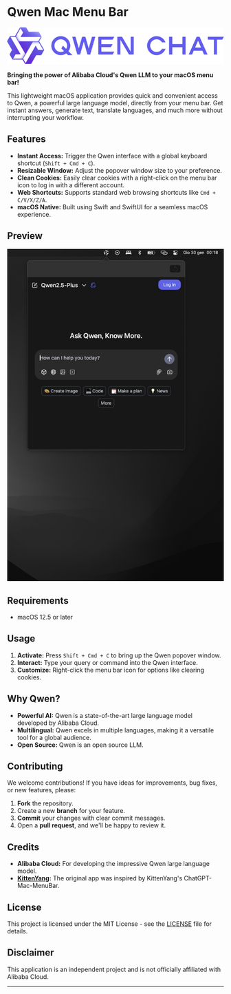 # Qwen Mac Menu Bar

![Qwen Logo](resource/logo.png)

**Bringing the power of Alibaba Cloud's Qwen LLM to your macOS menu bar!**

This lightweight macOS application provides quick and convenient access to Qwen, a powerful large language model, directly from your menu bar. Get instant answers, generate text, translate languages, and much more without interrupting your workflow.

## Features

*   **Instant Access:** Trigger the Qwen interface with a global keyboard shortcut (`Shift + Cmd + C`).
*   **Resizable Window:** Adjust the popover window size to your preference.
*   **Clean Cookies:** Easily clear cookies with a right-click on the menu bar icon to log in with a different account.
*   **Web Shortcuts:** Supports standard web browsing shortcuts like `Cmd + C/V/X/Z/A`.
*   **macOS Native:** Built using Swift and SwiftUI for a seamless macOS experience.

## Preview

![App Screenshot](resource/snapshot.png)

## Requirements

*   macOS 12.5 or later


## Usage

1. **Activate:** Press `Shift + Cmd + C` to bring up the Qwen popover window.
2. **Interact:** Type your query or command into the Qwen interface.
3. **Customize:** Right-click the menu bar icon for options like clearing cookies.

## Why Qwen?

*   **Powerful AI:** Qwen is a state-of-the-art large language model developed by Alibaba Cloud.
*   **Multilingual:** Qwen excels in multiple languages, making it a versatile tool for a global audience.
*   **Open Source:** Qwen is an open source LLM.

## Contributing

We welcome contributions! If you have ideas for improvements, bug fixes, or new features, please:

1. **Fork** the repository.
2. Create a new **branch** for your feature.
3. **Commit** your changes with clear commit messages.
4. Open a **pull request**, and we'll be happy to review it.

## Credits

*   **Alibaba Cloud:** For developing the impressive Qwen large language model.
*   **[KittenYang](https://github.com/KittenYang):** The original app was inspired by KittenYang's ChatGPT-Mac-MenuBar.

## License

This project is licensed under the MIT License - see the [LICENSE](LICENSE) file for details.

## Disclaimer

This application is an independent project and is not officially affiliated with Alibaba Cloud.

---
